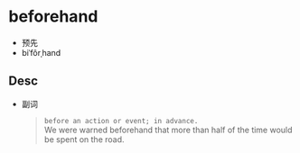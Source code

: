 # beforehand
 - 预先
 - biˈfôrˌhand
## Desc 
- 副词
	>`before an action or event; in advance.`  
	>We were warned beforehand that more than half of the time would be spent on the road.

